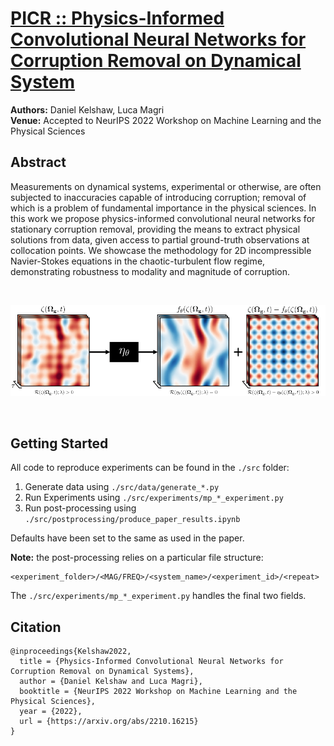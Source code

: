[PICR :: Physics-Informed Convolutional Neural Networks for Corruption Removal on Dynamical System](https://arxiv.org/abs/2210.16215)
=======
**Authors:** Daniel Kelshaw, Luca Magri
<br>**Venue:** Accepted to NeurIPS 2022 Workshop on Machine Learning and the Physical Sciences

## Abstract
Measurements on dynamical systems, experimental or otherwise, are often subjected to inaccuracies capable of introducing corruption;
removal of which is a problem of fundamental importance in the physical sciences. In this work we propose physics-informed convolutional
neural networks for stationary corruption removal, providing the means to extract physical solutions from data, given access to partial
ground-truth observations at collocation points. We showcase the methodology for 2D incompressible Navier-Stokes equations in the
chaotic-turbulent flow regime, demonstrating robustness to modality and magnitude of corruption.

&nbsp;

![pisr-diagram.png](media/picr-diagram.png)

&nbsp;

## Getting Started
All code to reproduce experiments can be found in the `./src` folder:

1. Generate data using `./src/data/generate_*.py`
2. Run Experiments using `./src/experiments/mp_*_experiment.py`
3. Run post-processing using `./src/postprocessing/produce_paper_results.ipynb`

Defaults have been set to the same as used in the paper.

**Note:** the post-processing relies on a particular file structure:

```text
<experiment_folder>/<MAG/FREQ>/<system_name>/<experiment_id>/<repeat>
```

The `./src/experiments/mp_*_experiment.py` handles the final two fields.


## Citation

```text
@inproceedings{Kelshaw2022,
  title = {Physics-Informed Convolutional Neural Networks for Corruption Removal on Dynamical Systems},
  author = {Daniel Kelshaw and Luca Magri},
  booktitle = {NeurIPS 2022 Workshop on Machine Learning and the Physical Sciences},
  year = {2022},
  url = {https://arxiv.org/abs/2210.16215}
}
```
